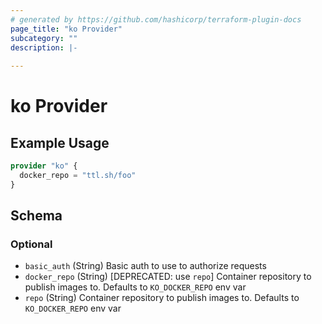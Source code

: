 ```yaml
---
# generated by https://github.com/hashicorp/terraform-plugin-docs
page_title: "ko Provider"
subcategory: ""
description: |-
  
---
```


# ko Provider



## Example Usage

```terraform
provider "ko" {
  docker_repo = "ttl.sh/foo"
}
```

<!-- schema generated by tfplugindocs -->
## Schema

### Optional

- `basic_auth` (String) Basic auth to use to authorize requests
- `docker_repo` (String) [DEPRECATED: use `repo`] Container repository to publish images to. Defaults to `KO_DOCKER_REPO` env var
- `repo` (String) Container repository to publish images to. Defaults to `KO_DOCKER_REPO` env var
